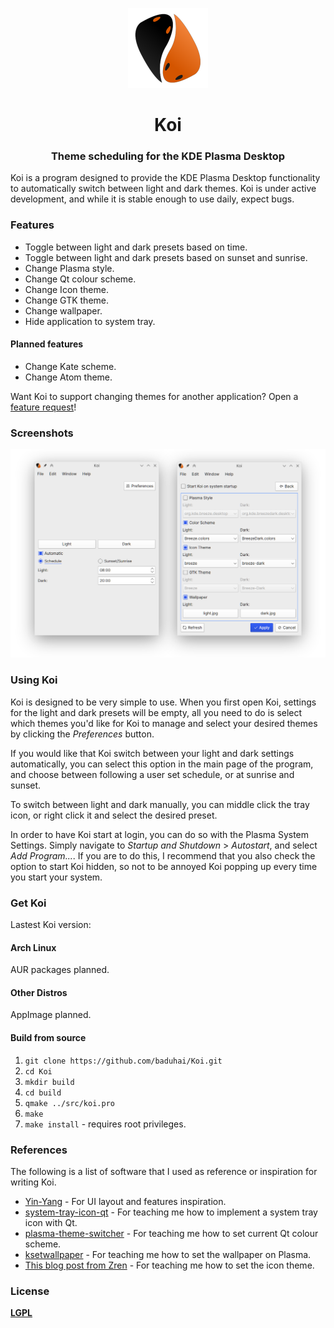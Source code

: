 <p align="center"><img src="src/resources/icons/koi.svg" alt="Koi" width="128" height="128"></p>

<h1 align="center">Koi</h1> 

<h3 align="center">Theme scheduling for the KDE Plasma Desktop</h3>

Koi is a program designed to provide the KDE Plasma Desktop functionality to automatically switch between light and dark themes. Koi is under active development, and while it is stable enough to use daily, expect bugs.

### Features

- Toggle between light and dark presets based on time.
- Toggle between light and dark presets based on sunset and sunrise.
- Change Plasma style.
- Change Qt colour scheme.
- Change Icon theme.
- Change GTK theme.
- Change wallpaper.
- Hide application to system tray.

#### Planned features

- Change Kate scheme.
- Change Atom theme.

Want Koi to support changing themes for another application? Open a [feature request]()!

### Screenshots

![Screenshot](screenshot.png)

### Using Koi

Koi is designed to be very simple to use. When you first open Koi, settings for the light and dark presets will be empty, all you need to do is select which themes you'd like for Koi to manage and select your desired themes by clicking the *Preferences* button. 

If you would like that Koi switch between your light and dark settings automatically, you can select this option in the main page of the program, and choose between following a user set schedule, or at sunrise and sunset.

To switch between light and dark manually, you can middle click the tray icon, or right click it and select the desired preset.

In order to have Koi start at login, you can do so with the Plasma System Settings. Simply navigate to *Startup and Shutdown* > *Autostart*, and select *Add Program...*. If you are to do this, I recommend that you also check the option to start Koi hidden, so not to be annoyed Koi popping up every time you start your system.

### Get Koi

Lastest Koi version: 

#### Arch Linux

AUR packages planned.

[//]: # "Install it from the AUR. [koi](https://aur.archlinux.org) or [koi-git](https://aur.archlinux.org)."

#### Other Distros

AppImage planned.

[//]: # "Find the latest AppImage in the [Releases](https://github.com/baduhai/Koi/releases) page."

#### Build from source

1. `git clone https://github.com/baduhai/Koi.git`
2. `cd Koi`
3. `mkdir build`
4. `cd build`
5. `qmake ../src/koi.pro`
6. `make`
7. `make install` - requires root privileges.

### References

The following is a list of software that I used as reference or inspiration for writing Koi.

- [Yin-Yang](https://github.com/daehruoydeef/Yin-Yang) - For UI layout and features inspiration.
- [system-tray-icon-qt](https://github.com/C0D1UM/system-tray-icon-qt) - For teaching me how to implement a system tray icon with Qt.
- [plasma-theme-switcher](https://github.com/maldoinc/plasma-theme-switcher) - For teaching me how to set current Qt colour scheme.
- [ksetwallpaper](https://github.com/pashazz/ksetwallpaper) - For teaching me how to set the wallpaper on Plasma.
- [This blog post from Zren](https://zren.github.io/2020/04/28/how-to-change-plasma-icon-theme-in-the-terminal) - For teaching me how to set the icon theme.

### License

[**LGPL**](LICENSE)